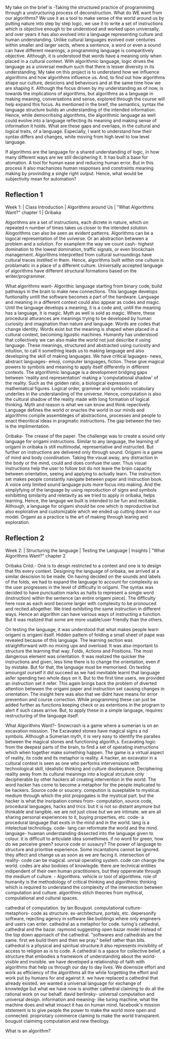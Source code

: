 My take on the brief is -Taking the structured practice of programmimg through a unstructuring process of deconstruction. 
What do WE want from our algorithms? We use it as a tool to make sense of the world around us by putting nature into step by step logic, we use it to write a set of instructions which is objective enough to be understood and worked upon universally, and over years it has also evolved into a language representing culture and human understanding. Unlike cultural languages evolved over centuries within smaller and larger sects, where a sentence, a word or even a sound can have different meanings, a programming language is comparitively objective. Although, it is understood that words have a meaning only when placed in a cultural context. With algorithmic language, logic drives the language as a universal medium such that there is lesser diversity in its understanding. My take on this project is to understand how we influence algorithms and how algorithms influence us. And, to find out how algorithms shape our culture, desicions and behaviours and at the same time how we are shaping it. Although the focus driven by my understanding as of now, is towards the implications of algorithms, but algorithms as a language in making meaning, conversations and sense, explored through the course will help expand this focus. 
As mentioned in the breif, the semantics, syntax the language structure builds an understanding of the intended information. Hence, while democritising algorithms, the algorithmic language as well could evolve into a language reflecting its meaning and making sense of information it holds. What are these gaps and overlaps, in the cultural and logical traits, of a language. Especially, I want to understand how their syntax differs and changes, while moving from high level to low level language.

If algorithms are the language for a shared understanding of logic, in how many different ways are we still deciphering it. It has built a base for atomation. A tool for human ease and reducing human error. But in this process it also machanizes human responses and constraints meaning making by provinding a single right output. Hence, what would be subjectivity mean for automation?

## Reflection 1 
 
Week 1: | Class Introduction | Algorithms around Us | "What Algorithms Want?" chapter 1 | Oribaka

Algorithms are a set of instructions, each dicrete in nature, which on repeated n number of times takes us closer to the intended solution. Alogorithms can also be seen as evident patterns. Algorithms can be a logocal representation of the uviverse. Or an abstraction betwwen a problem and a solution. For examplem the way we count cash- highest domination to the lowest domination, traffic signals, or even blockchain management. Algorithms interpretted from cultural surroundings have cultural traces instilled in them. Hence, algorithms built within one culture is problamatic in a place of a different culture. Universally accepted language of algorithms have different structural formations based on the writer/programmer.

What algorithms want-
Algorithic language starting from binary code, build pathways in the brain to make new connections. This language develops funtionality untill the software becomes a part of the hardware. Language and meaning in a different context could also appear as codes and magic. Until the language develops a meaning, it is a code and, untill the meaning has a language, it is magic. Myth as well is sold as magic. Where, these procedural atturances are meanings trying to be developed by human curiosity and imagination than nature and language. Words are codes that change identity. Words exist but the meaning is shaped when placed in a cultural context, becomimg liguistic machines. Humanity has understood that collectively we can also make the world not just describe it using language. These meanings, structured and abstracted using curiosity and intuition, to call it something leads us to making language and also developing the skill of making languages. We have critical laguages- news, abstract languages- emoji, computer languages, fiction. These give magical powers to symbols and meaning to apply itself differently in different contexts. The algorithimic language is a development bridging gaps between 'reality and representation' making a 'computational shadow' of the reality. Such as the golden ratio, a biological expressions of mathematical figures. Logical order, grammer and symbolic vocabulary underlies in the understanding of the universe. Hence, computation is also the cultural shadow of the reality made with long formation of logical thinking. Myth and reason is what we can know and think repectively. Language defines the world or enactes the world in our minds and algorithms compile assembleges of abstractions, processes and people to enact theoritical ideas in pragmatic instructions. The gap between the two is the implimentation.

Oribaka- The crease of the paper.
The challenge was to create a sound only language for origami instructions. Similar to any language, the learning of origami in oribaka is still multimodal, representative and instructed. But further on instructions are delivered only through sound. 
Origami is a game of mind and body coordination. Taking the visual away, any distraction in the body or the mind, could and does confuse the user. Thus visual instructions help the user to follow but do not leave the brain capacity between orientation, seeing and applying to actually learn. The instruction set makes people constantly navigate between paper and instruction book. A voice only limited sound language puts more focus into making. And the simplyfying of the language by using reproduction of signs and symbols exhibitting similarity and reletavity as we tried to apply in oribaka, helps learning. Hence, the languge we built is intended to be fun and recitable.  Although, a language for origami should be one which is reproductive but also explorative and customizable which we ended up cutting down in our model. Orgami as a practice is the art of making through learing and exploration. 


## Reflection 2

Week 2: | Structuring the language | Testing the Language | Insights | "What Algorithms Want?" chapter 2 

Oribaka Cntd.-
One is to desgn restricted to a context and one is to design that fits every context. Designing the language of oribaka, we arrived at a similar descision to be made. On having decided on the sounds and labels of the folds, we had to expand the language to account for complexity as the user progresses in the level of difficulty in origami. The syntax was decided to have punctuation marks as halts to represent a simgle word (instruction) within the sentence (an entire origami piece). The difficulty here rose as each word become larger with complexity to be pronouced and recited altogether. We tried exhibiting the same instruction in different ways. Hence an algorithm can have various ways of instructing a function. But it was realized that some are more usable/user friendly than the others. 

On testing the language, it was understood that what makes people learn origami is origami itself. Hidden pattern of folding a small sheet of pape was revealed because of this language. The learning section was straightforward with no mixing ups and overload. It was also important to structure the learning that way. Folds, Actions and Positions. The most dangerous element was orientation. It was realized the quicker the instructions and given, less time there is to change the orientation, even if by mistake. But for that, the language must be memorised. On testing amoungst ourself it did succeed as we had inevitable learnt that language asfer spending two whole days on it. But to the first time users, we provided an instruction set it refer. This again brings back the problem of diverted attention betwwen the origami paper and instruction set causing changes in orientation. The insight here was also that we didnt have means for error prevention and course correction. While programming these can just be added further as functions keeping check or as extentions in the program to alert if such cases arrive. But, to apply these in a simple language, requires restructuring of the language itself.  


What Algorithms Want?-
Snowcrash is a game where a sumerian is on an excavation misssion. The Excavated stones have magical signs a nd symbols. Although a Sumerian myth, it is very easy to identify the paralles between the magical stones and functioning algorith,s. Excavating logic from the deepest parts of the brain, to find a set of operating instructions which when together make something happen. The game is a virtual aspect of reality, its code and its metaphor is reality. A hacker, an excavator in a cultural context is seen as one who performs intervensions with technological skill, idealistic thinking and culture disobeyance. Deciphering reality away from its cultural meanings into a logical strcuture only decipherable by other hackers all creating intervention in the world. The word hacker has come to become a metaphor for the people implicated to be hackers. Source code or soucery. compution is suseptable to mystical. medium through which the plot propogates is the mystical part. but the hacker is what the insripation comes from- computation, source code, procedural languages, hacks and trics. but it is not so distant anymore but thinkable and tangible. we are not just close but we are intimate. we are all sharing personal experiences to it, buying properties, etc. code- a procedural language that exsts in the mind and in the world. lang is a intelectual technology. code- lang can reformate the world and the mind. language- huaman understanding dissected into the language given to colour. it is difficult to articulate idea somethimes. if no word for green, how do we perceive green? source code or susaury? The power of language to structure and prioritise experience. Some incantations cannot be ignored. they affect and change us as soon as we are facing it. intersection of reality- code can be magical. unrsal operating system. code can change the world. codes are also bodoies of knowlegde. there are technical entities indipendent of their own human practitioners, but they oppererate through the medium of culture. - Algorithms. vehicle or tool of algorithms. role of humanity is the methodology of critical thinking and algorithmic thinking which is required to understand the complexity of the intersection between computation and culture. algorithms stitch theories from mythical, compulational and cultural spaces. 

cathedral of computation. by Ian Bougust.
computational culture- metaphors- code as structure. ex-architecture, portals, etc. depersonify software, rejecting agency in software like buildings where only engineers and users can enter. cathedral as a metaphor for code. turing's cathedral, cathedral and the bazar. raymond suggesting open bazar model instead of the top down approach of the cathedral. "softwares and cathedrals are the same. first we build them and then we pray." belief rather than bits. cathedral is a physical and spiritual structure.it also represents invisiblity of access to religion as is to code. A cathedral is a space for collective belief, a structure that embodies a framework of understanding about the world- visible and invisible. we have developed a relationship of faith with algorithms that help us through our day to day lives. We downsize effort and work as efficiency of the algorithms all the while forgetting the effort and work put by humans for and against it. we have replaced a cathedral that already existed. we wanted a universal language for exchange of knowledge but what we have now is another cathedral claiming to do all the rational work on our behalf. david berlinsky- universal computation and universal design. 
information and meaning- like turing machine, what the machine does and what imoact it has on human mind. facebook's mission ststement is to give people the power to make the world more open and connected. propriotary commerce claming to make the world transparent. bougust claimimg computation and new theology. 

What is an algorithm?






